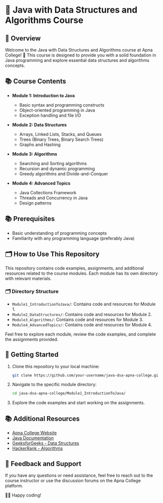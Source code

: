 # 🚀 Java with Data Structures and Algorithms Course

## 🌟 Overview
Welcome to the Java with Data Structures and Algorithms course at Apna College! 🎉 This course is designed to provide you with a solid foundation in Java programming and explore essential data structures and algorithms concepts.

## 📚 Course Contents
- **Module 1: Introduction to Java**
  - Basic syntax and programming constructs
  - Object-oriented programming in Java
  - Exception handling and file I/O

- **Module 2: Data Structures**
  - Arrays, Linked Lists, Stacks, and Queues
  - Trees (Binary Trees, Binary Search Trees)
  - Graphs and Hashing

- **Module 3: Algorithms**
  - Searching and Sorting algorithms
  - Recursion and dynamic programming
  - Greedy algorithms and Divide-and-Conquer

- **Module 4: Advanced Topics**
  - Java Collections Framework
  - Threads and Concurrency in Java
  - Design patterns

## 📚 Prerequisites
- Basic understanding of programming concepts
- Familiarity with any programming language (preferably Java)

## 🗂️ How to Use This Repository
This repository contains code examples, assignments, and additional resources related to the course modules. Each module has its own directory with relevant materials.

### 🗂️ Directory Structure
- `Module1_IntroductionToJava/`: Contains code and resources for Module 1.
- `Module2_DataStructures/`: Contains code and resources for Module 2.
- `Module3_Algorithms/`: Contains code and resources for Module 3.
- `Module4_AdvancedTopics/`: Contains code and resources for Module 4.

Feel free to explore each module, review the code examples, and complete the assignments provided.

## 🚀 Getting Started
1. Clone this repository to your local machine:

    ```bash
    git clone https://github.com/your-username/java-dsa-apna-college.git
    ```

2. Navigate to the specific module directory:

    ```bash
    cd java-dsa-apna-college/Module1_IntroductionToJava/
    ```

3. Explore the code examples and start working on the assignments.

## 📚 Additional Resources
- [Apna College Website](https://www.apnacollege.com)
- [Java Documentation](https://docs.oracle.com/en/java/)
- [GeeksforGeeks - Data Structures](https://www.geeksforgeeks.org/data-structures/)
- [HackerRank - Algorithms](https://www.hackerrank.com/domains/tutorials/10-days-of-javascript)

## 📣 Feedback and Support
If you have any questions or need assistance, feel free to reach out to the course instructor or use the discussion forums on the Apna College platform.

👩‍💻 Happy coding!
